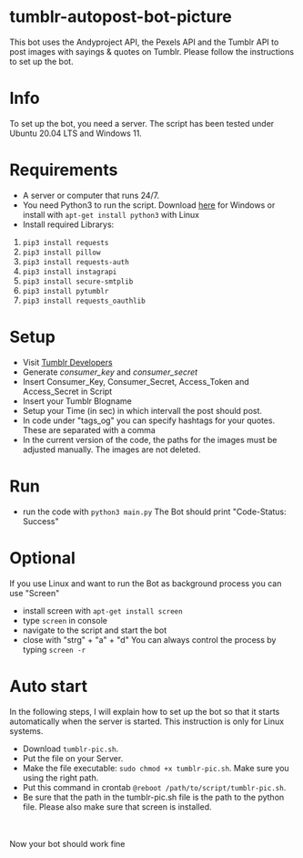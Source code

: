 # tumblr-autopost-bot-picture
This bot uses the Andyproject API, the Pexels API and the Tumblr API to post images with sayings & quotes on Tumblr. Please follow the instructions to set up the bot.

# Info
To set up the bot, you need a server. The script has been tested under Ubuntu 20.04 LTS and Windows 11.

# Requirements
- A server or computer that runs 24/7.
- You need Python3 to run the script. Download [here](https://www.python.org/downloads/) for Windows or install with `apt-get install python3` with Linux
- Install required Librarys: 
1. `pip3 install requests`
2. `pip3 install pillow`
3. `pip3 install requests-auth`
4. `pip3 install instagrapi`
5. `pip3 install secure-smtplib`
6. `pip3 install pytumblr`
7. `pip3 install requests_oauthlib`


# Setup
- Visit [Tumblr Developers](https://api.tumblr.com/console/calls/user/info)
- Generate _consumer_key_ and _consumer_secret_ 
- Insert Consumer_Key, Consumer_Secret, Access_Token and Access_Secret in Script
- Insert your Tumblr Blogname
- Setup your Time (in sec) in which intervall the post should post.
- In code under "tags_og" you can specify hashtags for your quotes. These are separated with a comma
- In the current version of the code, the paths for the images must be adjusted manually. The images are not deleted.

# Run
- run the code with `python3 main.py`
The Bot should print "Code-Status: Success"

# Optional
If you use Linux and want to run the Bot as background process you can use "Screen"
- install screen with `apt-get install screen`
- type `screen` in console
- navigate to the script and start the bot
- close with "strg" + "a" + "d"
You can always control the process by typing `screen -r`<br>

# Auto start
In the following steps, I will explain how to set up the bot so that it starts automatically when the server is started. This instruction is only for Linux systems.

- Download `tumblr-pic.sh`.
- Put the file on your Server.
- Make the file executable: `sudo chmod +x tumblr-pic.sh`. Make sure you using the right path.
- Put this command in crontab `@reboot /path/to/script/tumblr-pic.sh`.
- Be sure that the path in the tumblr-pic.sh file is the path to the python file. Please also make sure that screen is installed.
<br>
<br>
Now your bot should work fine

